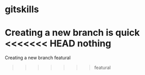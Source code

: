 # gitskills
Creating a new branch is quick
<<<<<<< HEAD
nothing
=======
Creating a new branch featural

>>>>>>> featural
